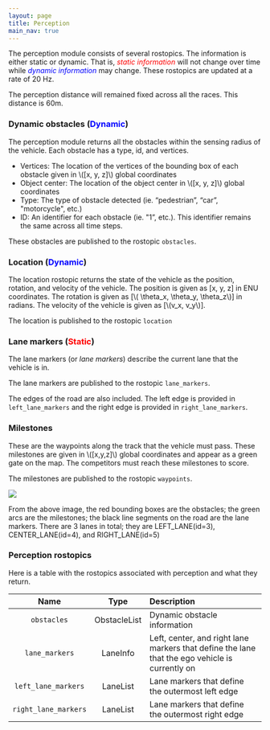 ```yaml
---
layout: page
title: Perception
main_nav: true
---
```


The perception module consists of several rostopics. The information is either static or dynamic. That is, <span style="color:red">*static  information*</span> will not change over time while <span style="color:blue">*dynamic  information*</span> may change. These rostopics are updated at a rate of 20 Hz.

The perception distance will remained fixed across all the races. This distance is 60m.

### Dynamic obstacles (<span style="color:blue">Dynamic</span>)
The perception module returns all the obstacles within the sensing radius of the vehicle. Each obstacle has a type, id, and vertices.
- Vertices: The location of the vertices of the bounding box of each obstacle given in \\([x, y, z]\\) global coordinates
- Object center: The location of the object center in \\([x, y, z]\\) global coordinates
- Type: The type of obstacle detected (ie. “pedestrian”, “car”, "motorcycle", etc.)
- ID: An identifier for each obstacle (ie.  "1”, etc.). This identifier remains the same across all time steps.

These obstacles are published to the rostopic `obstacles`.

<!-- ### Static obstacles objects (<span style="color:red">Static</span>)
The environment objects include static obstacles that define the racing environment. This includes fences, sidewalks, buildings, and any other large objects. These objects are provided to the competitor as a list where each entry consists of the following:
- Vertices: The location of the vertices of the bounding box of each obstacle given in \\([x, y, z]\\) global coordinates
- Type: The type of obstacle detected (ie. "sidewalk", “fence”, “building”, etc.)
- ID: An identifier for each obstacle (ie.  "1”, etc.). This remains the same across all time steps.

These objects are also published to the rostopic `obstacles`. -->

### Location (<span style="color:blue">Dynamic</span>)
The location rostopic returns the state of the vehicle as the position, rotation, and velocity of the vehicle.
The position is given as [x, y, z] in ENU coordinates. The rotation is given as [\\( \theta_x,  \theta_y, \theta_z\\)] in radians. The velocity of the vehicle is given as [\\(v_x, v_y\\)].

The location is published to the rostopic `location`

### Lane markers (<span style="color:red">Static</span>)
The lane markers (or *lane markers*) describe the current lane that the vehicle is in.

The lane markers are published to the rostopic `lane_markers`.

The edges of the road are also included. The left edge is provided in `left_lane_markers` and the right edge is provided in `right_lane_markers`.

### Milestones
These are the waypoints along the track that the vehicle must pass. These milestones are given in \\([x,y,z]\\) global coordinates and appear as a green gate on the map. The competitors must reach these milestones to score.

The milestones are published to the rostopic `waypoints`.

<img src="/Race/assets/perception_screenshot.png">

From the above image, the red bounding boxes are the obstacles; the green arcs are the milestones; the black line segments on the road are the lane markers.
There are 3 lanes in total; they are LEFT_LANE(id=3), CENTER_LANE(id=4), and RIGHT_LANE(id=5)

### Perception rostopics

Here is a table with the rostopics associated with perception and what they return.

|Name                |Type        |Description                                                                                   |
|:------------------:|:----------:|:---------------------------------------------------------------------------------------------|
|`obstacles`         |ObstacleList|Dynamic obstacle information                                                                  |
|`lane_markers`      |LaneInfo    |Left, center, and right lane markers that define the lane that the ego vehicle is currently on|
|`left_lane_markers` |LaneList    |Lane markers that define the outermost left edge                                              |
|`right_lane_markers`|LaneList    |Lane markers that define the outermost right edge                                             |
